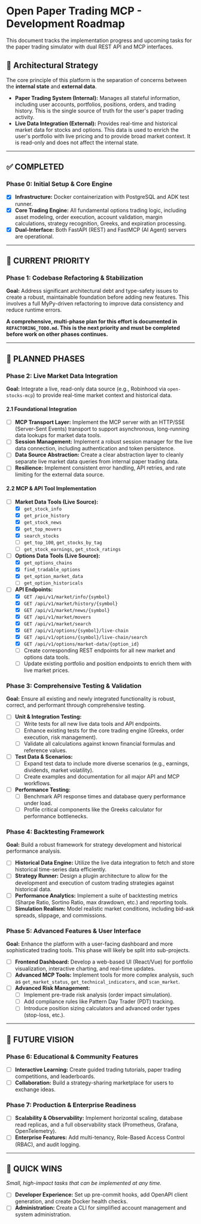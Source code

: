 # Open Paper Trading MCP - Development Roadmap

This document tracks the implementation progress and upcoming tasks for the paper trading simulator with dual REST API and MCP interfaces.

## 🧭 Architectural Strategy
The core principle of this platform is the separation of concerns between the **internal state** and **external data**.

- **Paper Trading System (Internal):** Manages all stateful information, including user accounts, portfolios, positions, orders, and trading history. This is the single source of truth for the user's paper trading activity.
- **Live Data Integration (External):** Provides real-time and historical market data for stocks and options. This data is used to enrich the user's portfolio with live pricing and to provide broad market context. It is read-only and does not affect the internal state.

---

## ✅ COMPLETED

### Phase 0: Initial Setup & Core Engine
- [x] **Infrastructure:** Docker containerization with PostgreSQL and ADK test runner.
- [x] **Core Trading Engine:** All fundamental options trading logic, including asset modeling, order execution, account validation, margin calculations, strategy recognition, Greeks, and expiration processing.
- [x] **Dual-Interface:** Both FastAPI (REST) and FastMCP (AI Agent) servers are operational.

---

## 🚧 CURRENT PRIORITY

### Phase 1: Codebase Refactoring & Stabilization
**Goal:** Address significant architectural debt and type-safety issues to create a robust, maintainable foundation before adding new features. This involves a full MyPy-driven refactoring to improve data consistency and reduce runtime errors.

**A comprehensive, multi-phase plan for this effort is documented in `REFACTORING_TODO.md`. This is the next priority and must be completed before work on other phases continues.**

---

## 🚀 PLANNED PHASES

### Phase 2: Live Market Data Integration
**Goal:** Integrate a live, read-only data source (e.g., Robinhood via `open-stocks-mcp`) to provide real-time market context and historical data.

#### 2.1 Foundational Integration
- [ ] **MCP Transport Layer:** Implement the MCP server with an HTTP/SSE (Server-Sent Events) transport to support asynchronous, long-running data lookups for market data tools.
- [ ] **Session Management:** Implement a robust session manager for the live data connection, including authentication and token persistence.
- [ ] **Data Source Abstraction:** Create a clear abstraction layer to cleanly separate live market data queries from internal paper trading data.
- [ ] **Resilience:** Implement consistent error handling, API retries, and rate limiting for the external data source.

#### 2.2 MCP & API Tool Implementation
- [ ] **Market Data Tools (Live Source):**
  - [x] `get_stock_info`
  - [x] `get_price_history`
  - [x] `get_stock_news`
  - [x] `get_top_movers`
  - [x] `search_stocks`
  - [ ] `get_top_100`, `get_stocks_by_tag`
  - [ ] `get_stock_earnings`, `get_stock_ratings`
- [ ] **Options Data Tools (Live Source):**
  - [x] `get_options_chains`
  - [x] `find_tradable_options`
  - [x] `get_option_market_data`
  - [ ] `get_option_historicals`
- [ ] **API Endpoints:**
  - [x] `GET /api/v1/market/info/{symbol}`
  - [x] `GET /api/v1/market/history/{symbol}`
  - [x] `GET /api/v1/market/news/{symbol}`
  - [x] `GET /api/v1/market/movers`
  - [x] `GET /api/v1/market/search`
  - [x] `GET /api/v1/options/{symbol}/live-chain`
  - [x] `GET /api/v1/options/{symbol}/live-chain/search`
  - [x] `GET /api/v1/options/market-data/{option_id}`
  - [ ] Create corresponding REST endpoints for all new market and options data tools.
  - [ ] Update existing portfolio and position endpoints to enrich them with live market prices.

### Phase 3: Comprehensive Testing & Validation
**Goal:** Ensure all existing and newly integrated functionality is robust, correct, and performant through comprehensive testing.

- [ ] **Unit & Integration Testing:**
  - [ ] Write tests for all new live data tools and API endpoints.
  - [ ] Enhance existing tests for the core trading engine (Greeks, order execution, risk management).
  - [ ] Validate all calculations against known financial formulas and reference values.
- [ ] **Test Data & Scenarios:**
  - [ ] Expand test data to include more diverse scenarios (e.g., earnings, dividends, market volatility).
  - [ ] Create examples and documentation for all major API and MCP workflows.
- [ ] **Performance Testing:**
  - [ ] Benchmark API response times and database query performance under load.
  - [ ] Profile critical components like the Greeks calculator for performance bottlenecks.

### Phase 4: Backtesting Framework
**Goal:** Build a robust framework for strategy development and historical performance analysis.

- [ ] **Historical Data Engine:** Utilize the live data integration to fetch and store historical time-series data efficiently.
- [ ] **Strategy Runner:** Design a plugin architecture to allow for the development and execution of custom trading strategies against historical data.
- [ ] **Performance Analytics:** Implement a suite of backtesting metrics (Sharpe Ratio, Sortino Ratio, max drawdown, etc.) and reporting tools.
- [ ] **Simulation Realism:** Model realistic market conditions, including bid-ask spreads, slippage, and commissions.

### Phase 5: Advanced Features & User Interface
**Goal:** Enhance the platform with a user-facing dashboard and more sophisticated trading tools. This phase will likely be split into sub-projects.

- [ ] **Frontend Dashboard:** Develop a web-based UI (React/Vue) for portfolio visualization, interactive charting, and real-time updates.
- [ ] **Advanced MCP Tools:** Implement tools for more complex analysis, such as `get_market_status`, `get_technical_indicators`, and `scan_market`.
- [ ] **Advanced Risk Management:**
  - [ ] Implement pre-trade risk analysis (order impact simulation).
  - [ ] Add compliance rules like Pattern Day Trader (PDT) tracking.
  - [ ] Introduce position sizing calculators and advanced order types (stop-loss, etc.).

---

## 🔭 FUTURE VISION

### Phase 6: Educational & Community Features
- [ ] **Interactive Learning:** Create guided trading tutorials, paper trading competitions, and leaderboards.
- [ ] **Collaboration:** Build a strategy-sharing marketplace for users to exchange ideas.

### Phase 7: Production & Enterprise Readiness
- [ ] **Scalability & Observability:** Implement horizontal scaling, database read replicas, and a full observability stack (Prometheus, Grafana, OpenTelemetry).
- [ ] **Enterprise Features:** Add multi-tenancy, Role-Based Access Control (RBAC), and audit logging.

---

## 🎯 QUICK WINS
*Small, high-impact tasks that can be implemented at any time.*

- [ ] **Developer Experience:** Set up pre-commit hooks, add OpenAPI client generation, and create Docker health checks.
- [ ] **Administration:** Create a CLI for simplified account management and system administration.